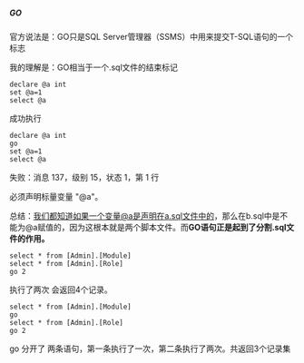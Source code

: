 ##### GO

官方说法是：GO只是SQL Server管理器（SSMS）中用来提交T-SQL语句的一个标志

我的理解是：GO相当于一个.sql文件的结束标记

```
declare @a int
set @a=1
select @a
```

成功执行

```
declare @a int
go
set @a=1
select @a
```

失败：消息 137，级别 15，状态 1，第 1 行

必须声明标量变量 "@a"。

总结：我们都知道如果一个变量@a是声明在a.sql文件中的，那么在b.sql中是不能为@a赋值的，因为这根本就是两个脚本文件。而**GO语句正是起到了分割.sql文件的作用。**

```
select * from [Admin].[Module]
select * from [Admin].[Role]
go 2
```

执行了两次 会返回4个记录。

```
select * from [Admin].[Module]
go
select * from [Admin].[Role]
go 2
```

go 分开了 两条语句，第一条执行了一次，第二条执行了两次。共返回3个记录集

